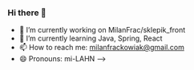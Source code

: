 ### Hi there 👋

- 🔭 I’m currently working on MilanFrac/sklepik_front
- 🌱 I’m currently learning Java, Spring, React
- 📫 How to reach me: milanfrackowiak@gmail.com
- 😄 Pronouns: mi-LAHN
-->
